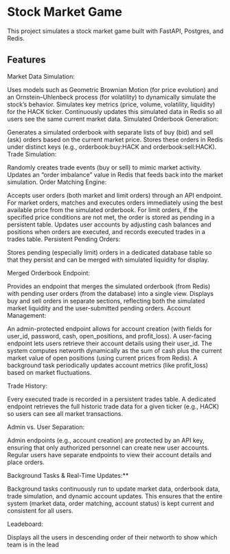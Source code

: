 # Stock Market Game

This project simulates a stock market game built with FastAPI, Postgres, and Redis.

## Features
Market Data Simulation:

Uses models such as Geometric Brownian Motion (for price evolution) and an Ornstein–Uhlenbeck process (for volatility) to dynamically simulate the stock’s behavior.
Simulates key metrics (price, volume, volatility, liquidity) for the HACK ticker.
Continuously updates this simulated data in Redis so all users see the same current market data.
Simulated Orderbook Generation:

Generates a simulated orderbook with separate lists of buy (bid) and sell (ask) orders based on the current market price.
Stores these orders in Redis under distinct keys (e.g., orderbook:buy:HACK and orderbook:sell:HACK).
Trade Simulation:

Randomly creates trade events (buy or sell) to mimic market activity.
Updates an “order imbalance” value in Redis that feeds back into the market simulation.
Order Matching Engine:

Accepts user orders (both market and limit orders) through an API endpoint.
For market orders, matches and executes orders immediately using the best available price from the simulated orderbook.
For limit orders, if the specified price conditions are not met, the order is stored as pending in a persistent table.
Updates user accounts by adjusting cash balances and positions when orders are executed, and records executed trades in a trades table.
Persistent Pending Orders:

Stores pending (especially limit) orders in a dedicated database table so that they persist and can be merged with simulated liquidity for display.

Merged Orderbook Endpoint:

Provides an endpoint that merges the simulated orderbook (from Redis) with pending user orders (from the database) into a single view.
Displays buy and sell orders in separate sections, reflecting both the simulated market liquidity and the user-submitted pending orders.
Account Management:

An admin-protected endpoint allows for account creation (with fields for user_id, password, cash, open_positions, and profit_loss).
A user-facing endpoint lets users retrieve their account details using their user_id.
The system computes networth dynamically as the sum of cash plus the current market value of open positions (using current prices from Redis).
A background task periodically updates account metrics (like profit_loss) based on market fluctuations.

Trade History:

Every executed trade is recorded in a persistent trades table.
A dedicated endpoint retrieves the full historic trade data for a given ticker (e.g., HACK) so users can see all market transactions.

Admin vs. User Separation:

Admin endpoints (e.g., account creation) are protected by an API key, ensuring that only authorized personnel can create new user accounts.
Regular users have separate endpoints to view their account details and place orders.

Background Tasks & Real-Time Updates:**

Background tasks continuously run to update market data, orderbook data, trade simulation, and dynamic account updates.
This ensures that the entire system (market data, order matching, account status) is kept current and consistent for all users.

Leadeboard:

Displays all the users in descending order of their networth to show which team is in the lead

